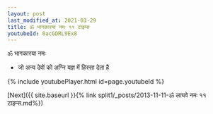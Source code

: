 ```yaml
---
layout: post
last_modified_at: 2021-03-29
title: ॐ भागकारया नमः ११ टाइम्स
youtubeId: 0acGDRL9Ex8
---
```

 
 
 ॐ भागकारया नमः  
 
 -  जो अन्य देवों को अग्नि यज्ञ में हिस्सा देता है 
 
  
 
  
 
 
 
 
 
 


{% include youtubePlayer.html id=page.youtubeId %}
 
[Next]({{ site.baseurl }}{% link  split1/_posts/2013-11-11-ॐ लाघवे नमः ११ टाइम्स.md%})
 
